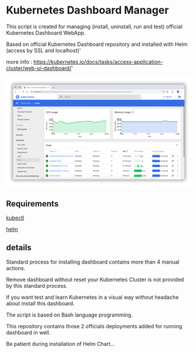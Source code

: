 # Kubernetes Dashboard Manager

This script is created for managing (install, uninstall, run and test) official Kubernetes Dashboard WebApp.

Based on official Kubernetes Dashboard repository and installed with Helm (access by SSL and localhost)'

more info : https://kubernetes.io/docs/tasks/access-application-cluster/web-ui-dashboard/'

![kubernetes dashboard](resources/ui-dashboard.png)


## Requirements

[kubectl](https://kubernetes.io/fr/docs/tasks/tools/install-kubectl/)

[helm](https://helm.sh/docs/intro/install/)

## details

Standard process for installing dashboard contains more than 4 manual actions.

Remove dashboard without reset your Kubernetes Cluster is not provided by this standard process.

If you want test and learn Kubernetes in a visual way without headache about install this dashboard.

The script is based on Bash language programming.

This repository contains those 2 officials deployments added for running dashboard in well.

Be patient during installation of Helm Chart...
